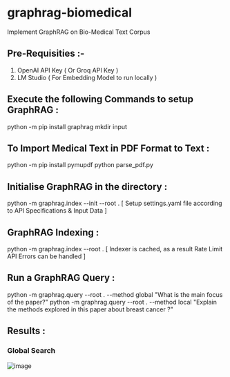 # graphrag-biomedical
Implement GraphRAG on Bio-Medical Text Corpus

## Pre-Requisities :-
1. OpenAI API Key ( Or Groq API Key )
2. LM Studio ( For Embedding Model to run locally )
   
## Execute the following Commands to setup GraphRAG :

python -m pip install graphrag
mkdir input

## To Import Medical Text in PDF Format to Text :
python -m pip install pymupdf
python parse_pdf.py

## Initialise GraphRAG in the directory :
python -m graphrag.index --init --root .
[ Setup settings.yaml file according to API Specifications & Input Data ]

## GraphRAG Indexing :
python -m graphrag.index --root .
[ Indexer is cached, as a result Rate Limit API Errors can be handled ]

## Run a GraphRAG Query :
python -m graphrag.query --root . --method global "What is the main focus of the paper?"
python -m graphrag.query --root . --method local "Explain the methods explored in this paper about breast cancer ?"

## Results :
### Global Search 

![image](https://github.com/user-attachments/assets/d2e2111d-0b91-4d48-a938-724ffd45cacc)

